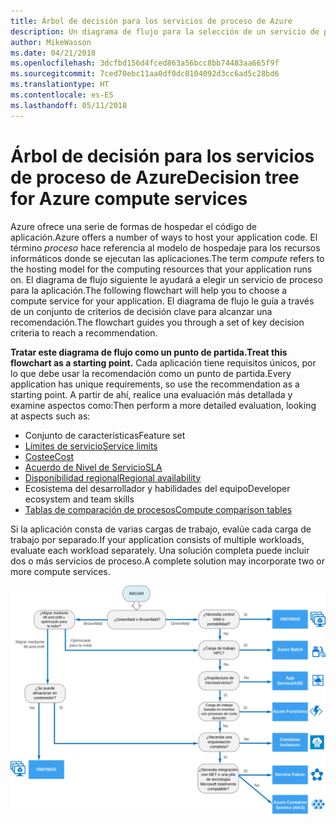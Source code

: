 ```yaml
---
title: Árbol de decisión para los servicios de proceso de Azure
description: Un diagrama de flujo para la selección de un servicio de proceso
author: MikeWasson
ms.date: 04/21/2018
ms.openlocfilehash: 3dcfbd156d4fced863a56bcc8bb74483aa665f9f
ms.sourcegitcommit: 7ced70ebc11aa0df0dc0104092d3cc6ad5c28bd6
ms.translationtype: HT
ms.contentlocale: es-ES
ms.lasthandoff: 05/11/2018
---
```

# <a name="decision-tree-for-azure-compute-services"></a><span data-ttu-id="5d167-103">Árbol de decisión para los servicios de proceso de Azure</span><span class="sxs-lookup"><span data-stu-id="5d167-103">Decision tree for Azure compute services</span></span>

<span data-ttu-id="5d167-104">Azure ofrece una serie de formas de hospedar el código de aplicación.</span><span class="sxs-lookup"><span data-stu-id="5d167-104">Azure offers a number of ways to host your application code.</span></span> <span data-ttu-id="5d167-105">El término *proceso* hace referencia al modelo de hospedaje para los recursos informáticos donde se ejecutan las aplicaciones.</span><span class="sxs-lookup"><span data-stu-id="5d167-105">The term *compute* refers to the hosting model for the computing resources that your application runs on.</span></span> <span data-ttu-id="5d167-106">El diagrama de flujo siguiente le ayudará a elegir un servicio de proceso para la aplicación.</span><span class="sxs-lookup"><span data-stu-id="5d167-106">The following flowchart will help you to choose a compute service for your application.</span></span> <span data-ttu-id="5d167-107">El diagrama de flujo le guía a través de un conjunto de criterios de decisión clave para alcanzar una recomendación.</span><span class="sxs-lookup"><span data-stu-id="5d167-107">The flowchart guides you through a set of key decision criteria to reach a recommendation.</span></span> 

<span data-ttu-id="5d167-108">**Tratar este diagrama de flujo como un punto de partida.**</span><span class="sxs-lookup"><span data-stu-id="5d167-108">**Treat this flowchart as a starting point.**</span></span> <span data-ttu-id="5d167-109">Cada aplicación tiene requisitos únicos, por lo que debe usar la recomendación como un punto de partida.</span><span class="sxs-lookup"><span data-stu-id="5d167-109">Every application has unique requirements, so use the recommendation as a starting point.</span></span> <span data-ttu-id="5d167-110">A partir de ahí, realice una evaluación más detallada y examine aspectos como:</span><span class="sxs-lookup"><span data-stu-id="5d167-110">Then perform a more detailed evaluation, looking at aspects such as:</span></span>
 
- <span data-ttu-id="5d167-111">Conjunto de características</span><span class="sxs-lookup"><span data-stu-id="5d167-111">Feature set</span></span>
- [<span data-ttu-id="5d167-112">Límites de servicio</span><span class="sxs-lookup"><span data-stu-id="5d167-112">Service limits</span></span>](/azure/azure-subscription-service-limits)
- [<span data-ttu-id="5d167-113">Costee</span><span class="sxs-lookup"><span data-stu-id="5d167-113">Cost</span></span>](https://azure.microsoft.com/pricing/)
- [<span data-ttu-id="5d167-114">Acuerdo de Nivel de Servicio</span><span class="sxs-lookup"><span data-stu-id="5d167-114">SLA</span></span>](https://azure.microsoft.com/support/legal/sla/)
- [<span data-ttu-id="5d167-115">Disponibilidad regional</span><span class="sxs-lookup"><span data-stu-id="5d167-115">Regional availability</span></span>](https://azure.microsoft.com/global-infrastructure/services/)
- <span data-ttu-id="5d167-116">Ecosistema del desarrollador y habilidades del equipo</span><span class="sxs-lookup"><span data-stu-id="5d167-116">Developer ecosystem and team skills</span></span>
- [<span data-ttu-id="5d167-117">Tablas de comparación de procesos</span><span class="sxs-lookup"><span data-stu-id="5d167-117">Compute comparison tables</span></span>](./compute-comparison.md)

<span data-ttu-id="5d167-118">Si la aplicación consta de varias cargas de trabajo, evalúe cada carga de trabajo por separado.</span><span class="sxs-lookup"><span data-stu-id="5d167-118">If your application consists of multiple workloads, evaluate each workload separately.</span></span> <span data-ttu-id="5d167-119">Una solución completa puede incluir dos o más servicios de proceso.</span><span class="sxs-lookup"><span data-stu-id="5d167-119">A complete solution may incorporate two or more compute services.</span></span>

![](../images/compute-decision-tree.svg)

